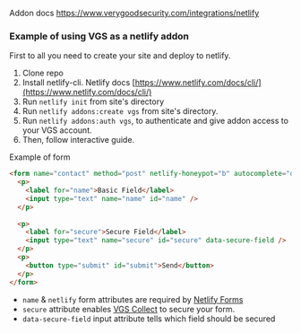 Addon docs https://www.verygoodsecurity.com/integrations/netlify

### Example of using VGS as a netlify addon

First to all you need to create your site and deploy to netlify.

1. Clone repo
2. Install netlify-cli. Netlify docs [https://www.netlify.com/docs/cli/](https://www.netlify.com/docs/cli/)
3. Run `netlify init` from site's directory
4. Run `netlify addons:create vgs` from site's directory.
5. Run `netlify addons:auth vgs`, to authenticate and give addon access to your VGS account.
6. Then, follow interactive guide.

Example of form
```html
<form name="contact" method="post" netlify-honeypot="b" autocomplete="off" netlify secure>
  <p>
    <label for="name">Basic Field</label>
    <input type="text" name="name" id="name" />
  </p>
    
  <p>
    <label for="secure">Secure Field</label>
    <input type="text" name="secure" id="secure" data-secure-field />
  </p>
  <p>
    <button type="submit" id="submit">Send</button>
  </p>
</form>
```
- `name` & `netlify` form attributes are required by [Netlify Forms](https://www.netlify.com/docs/form-handling/)
- `secure` attribute enables [VGS Collect](https://www.verygoodsecurity.com/docs/features/vgs-collect) to secure your form.
- `data-secure-field` input attribute tells which field should be secured


